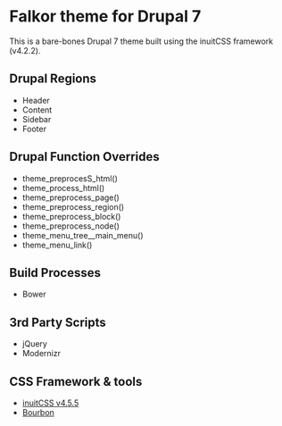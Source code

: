 Falkor theme for Drupal 7
=========================

This is a bare-bones Drupal 7 theme built using the inuitCSS framework (v4.2.2).

Drupal Regions
-------------------------

* Header
* Content
* Sidebar
* Footer


Drupal Function Overrides
-------------------------

* theme_preprocesS_html()
* theme_process_html()
* theme_preprocess_page()
* theme_preprocess_region()
* theme_preprocess_block()
* theme_preprocess_node()
* theme_menu_tree__main_menu()
* theme_menu_link()


Build Processes
-------------------------

* Bower


3rd Party Scripts
-------------------------

* jQuery
* Modernizr


CSS Framework & tools
-------------------------

* [inuitCSS v4.5.5](https://github.com/csswizardry/inuit.css/tree/v4.5.5)
* [Bourbon](bourbon.io)